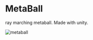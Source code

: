 # MetaBall

ray marching metaball. Made with unity.

![metaball](https://user-images.githubusercontent.com/65954422/82906807-bcd6d100-9fa0-11ea-82d7-fe2bc1c22860.PNG)
